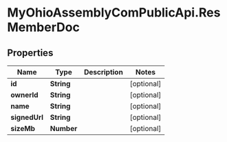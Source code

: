 # MyOhioAssemblyComPublicApi.ResMemberDoc

## Properties

Name | Type | Description | Notes
------------ | ------------- | ------------- | -------------
**id** | **String** |  | [optional] 
**ownerId** | **String** |  | [optional] 
**name** | **String** |  | [optional] 
**signedUrl** | **String** |  | [optional] 
**sizeMb** | **Number** |  | [optional] 


